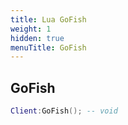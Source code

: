 ```yaml
---
title: Lua GoFish
weight: 1
hidden: true
menuTitle: GoFish
---
```

## GoFish
```lua
Client:GoFish(); -- void
```